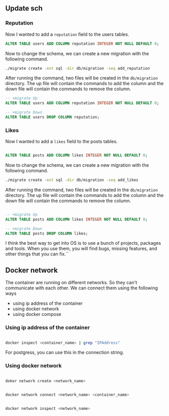 ## Update sch

### Reputation

Now I wanted to add a `reputation` field to the users tables.

```sql
ALTER TABLE users ADD COLUMN reputation INTEGER NOT NULL DEFAULT 0;
```

Now to change the schema, we can create a new migration with the following command.

```bash
./migrate create -ext sql -dir db/migration -seq add_reputation
```


After running the command, two files will be created in the `db/migration` directory. The up file will contain the commands to add the column and the down file will contain the commands to remove the column.

```sql
-- +migrate Up
ALTER TABLE users ADD COLUMN reputation INTEGER NOT NULL DEFAULT 0;

-- +migrate Down
ALTER TABLE users DROP COLUMN reputation;
```

### Likes 

Now I wanted to add a `likes` field to the posts tables.

```sql

ALTER TABLE posts ADD COLUMN likes INTEGER NOT NULL DEFAULT 0;
```

Now to change the schema, we can create a new migration with the following command.

```bash
./migrate create -ext sql -dir db/migration -seq add_likes
```

After running the command, two files will be created in the `db/migration` directory. The up file will contain the commands to add the column and the down file will contain the commands to remove the column.

```sql

-- +migrate Up
ALTER TABLE posts ADD COLUMN likes INTEGER NOT NULL DEFAULT 0;

-- +migrate Down
ALTER TABLE posts DROP COLUMN likes;
```



I think the best way to get into OS is to use a bunch of projects, packages and tools. When you use them, you will find bugs, missing features, and other things that you can fix.``


## Docker network

The container are running on different networks. So they can't communicate with each other.
We can connect them using the following ways
- using ip address of the container
- using docker network
- using docker compose

### Using ip address of the container

```bash

docker inspect <container_name> | grep "IPAddress"
```

For postgress, you can use this in the connection string.

### Using docker network

```bash

doker network create <network_name>
```

```bash 

docker network connect <network_name> <container_name>
```

```bash

docker network inspect <network_name>
```

